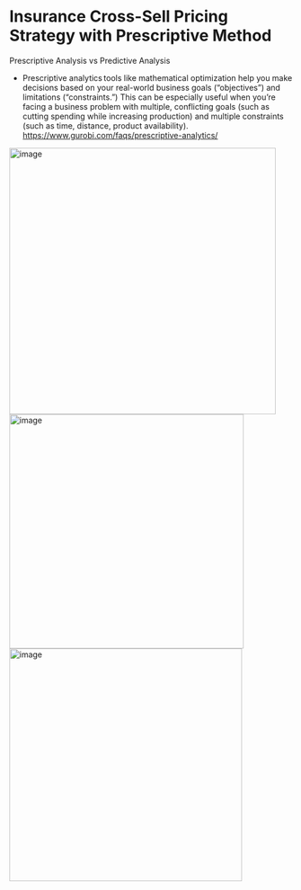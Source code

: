 # Insurance Cross-Sell Pricing Strategy with Prescriptive Method

Prescriptive Analysis vs Predictive Analysis
- Prescriptive analytics tools like mathematical optimization help you make decisions based on your real-world business goals (“objectives”) and limitations (“constraints.”) This can be especially useful when you’re facing a business problem with multiple, conflicting goals (such as cutting spending while increasing production) and multiple constraints (such as time, distance, product availability).
https://www.gurobi.com/faqs/prescriptive-analytics/

<img width="474" alt="image" src="https://github.com/nuobeiz/InsurancePricing_PrescriptiveAnalysis/assets/90873043/fa56b77c-5f2f-48ea-8fd6-d7b617726ba2">

<img width="417" alt="image" src="https://github.com/nuobeiz/InsurancePricing_PrescriptiveAnalysis/assets/90873043/398fb8b6-7b21-452b-826a-bad710b25fbe">

<img width="414" alt="image" src="https://github.com/nuobeiz/InsurancePricing_PrescriptiveAnalysis/assets/90873043/f12c16b9-d34e-4c6a-a638-96ea35d4d0ea">
